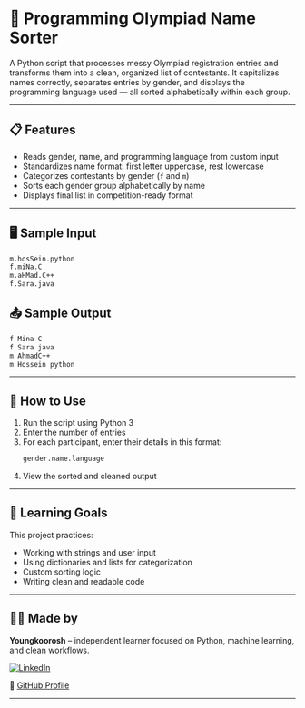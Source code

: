 # 🧠 Programming Olympiad Name Sorter

A Python script that processes messy Olympiad registration entries and transforms them into a clean, organized list of contestants. It capitalizes names correctly, separates entries by gender, and displays the programming language used — all sorted alphabetically within each group.

---

## 📋 Features

- Reads gender, name, and programming language from custom input
- Standardizes name format: first letter uppercase, rest lowercase
- Categorizes contestants by gender (`f` and `m`)
- Sorts each gender group alphabetically by name
- Displays final list in competition-ready format

---

## 🖥️ Sample Input

```bash
m.hosSein.python
f.miNa.C
m.aHMad.C++
f.Sara.java
```
## 📤 Sample Output
```bash
f Mina C
f Sara java
m AhmadC++
m Hossein python
```

---

## 🚀 How to Use

1. Run the script using Python 3
2. Enter the number of entries
3. For each participant, enter their details in this format:
   ```bash
   gender.name.language
   ```
4. View the sorted and cleaned output

---

## 🧠 Learning Goals

This project practices:
- Working with strings and user input
- Using dictionaries and lists for categorization
- Custom sorting logic
- Writing clean and readable code

---

## 👨‍💻 Made by

**Youngkoorosh** – independent learner focused on Python, machine learning, and clean workflows.  

[![LinkedIn](https://img.shields.io/badge/LinkedIn-%230077B5.svg?logo=linkedin&logoColor=white)](http://www.linkedin.com/in/koorosh-noroozpur-964705375)

📁 [GitHub Profile](https://github.com/Youngkoorosh)

---
